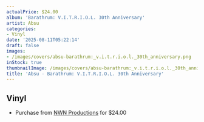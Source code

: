 ```yaml
---
actualPrice: $24.00
album: 'Barathrum: V.I.T.R.I.O.L. 30th Anniversary'
artist: Absu
categories:
- Vinyl
date: '2025-08-11T05:22:14'
draft: false
images:
- /images/covers/absu-barathrum:_v.i.t.r.i.o.l._30th_anniversary.png
inStock: true
thumbnailImage: /images/covers/absu-barathrum:_v.i.t.r.i.o.l._30th_anniversary-thumb.png
title: 'Absu - Barathrum: V.I.T.R.I.O.L. 30th Anniversary'
---
```


## Vinyl
* Purchase from [NWN Productions](http://shop.nwnprod.com/index.php?route=product/product&path=75&product_id=62604&sort=pd.name&order=ASC) for $24.00
